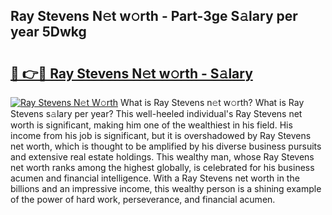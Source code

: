 ## Ray Stevens N𝚎t w𝚘rth - Part-3ge S𝚊lary per year 5Dwkg

# <h2><a href="http://gc1taf.nevu.top/?p=Ray+Stevens">🔗 👉🔴 Ray Stevens N𝚎t w𝚘rth - S𝚊lary</a></h2>

[![Ray Stevens N𝚎t W𝚘rth](https://i.imgur.com/Oavwk0R.jpeg)](http://gc1taf.nevu.top/?p=Ray+Stevens)
What is Ray Stevens n𝚎t w𝚘rth? What is Ray Stevens s𝚊lary per year?
This well-heeled individual's Ray Stevens net worth is significant, making him one of the wealthiest in his field. His income from his job is significant, but it is overshadowed by Ray Stevens net worth, which is thought to be amplified by his diverse business pursuits and extensive real estate holdings. This wealthy man, whose Ray Stevens net worth ranks among the highest globally, is celebrated for his business acumen and financial intelligence. With a Ray Stevens net worth in the billions and an impressive income, this wealthy person is a shining example of the power of hard work, perseverance, and financial acumen.
